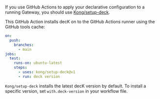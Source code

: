 If you use GitHub Actions to apply your declarative configuration to a running Gateway, you should use [Kong/setup-deck](https://github.com/kong/setup-deck).

This GitHub Action installs decK on to the GitHub Actions runner using the GitHub tools cache:

```yaml
on:
  push:
    branches:
      - main
jobs:
  test:
    runs-on: ubuntu-latest
    steps:
      - uses: kong/setup-deck@v1
      - run: deck version
```

`Kong/setup-deck` installs the latest decK version by default. To install a specific version, set `with.deck-version` in your workflow file.
